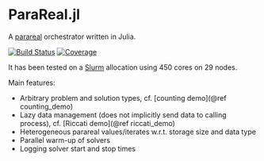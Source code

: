 # ParaReal.jl

A [parareal](https://en.wikipedia.org/wiki/Parareal) orchestrator written in Julia.

[![Build Status](https://gitlab.mpi-magdeburg.mpg.de/jschulze/ParaReal.jl/badges/master/pipeline.svg)](https://gitlab.mpi-magdeburg.mpg.de/jschulze/ParaReal.jl/pipelines)
[![Coverage](https://gitlab.mpi-magdeburg.mpg.de/jschulze/ParaReal.jl/badges/master/coverage.svg)](https://gitlab.mpi-magdeburg.mpg.de/jschulze/ParaReal.jl/commits/master)

It has been tested on a [Slurm](https://slurm.schedmd.com/) allocation using 450 cores on 29 nodes.

Main features:

* Arbitrary problem and solution types, cf. [counting demo](@ref counting_demo)
* Lazy data management (does not implicitly send data to calling process), cf. [Riccati demo](@ref riccati_demo)
* Heterogeneous parareal values/iterates w.r.t. storage size and data type
* Parallel warm-up of solvers
* Logging solver start and stop times

